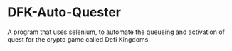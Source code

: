 # DFK-Auto-Quester

A program that uses selenium, to automate the queueing and activation of quest for the crypto game called Defi Kingdoms.